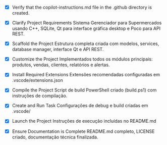 - [x] Verify that the copilot-instructions.md file in the .github directory is created.

- [x] Clarify Project Requirements
	Sistema Gerenciador para Supermercados usando C++, SQLite, Qt para interface gráfica desktop e Poco para API REST.

- [x] Scaffold the Project
	Estrutura completa criada com modelos, services, database manager, interface Qt e API REST.

- [x] Customize the Project
	Implementados todos os módulos principais: produtos, vendas, clientes, relatórios e alertas.

- [x] Install Required Extensions
	Extensões recomendadas configuradas em .vscode/extensions.json

- [x] Compile the Project
	Script de build PowerShell criado (build.ps1) com instruções de compilação.

- [x] Create and Run Task
	Configurações de debug e build criadas em .vscode/

- [x] Launch the Project
	Instruções de execução incluídas no README.md

- [x] Ensure Documentation is Complete
	README.md completo, LICENSE criado, documentação técnica finalizada.
